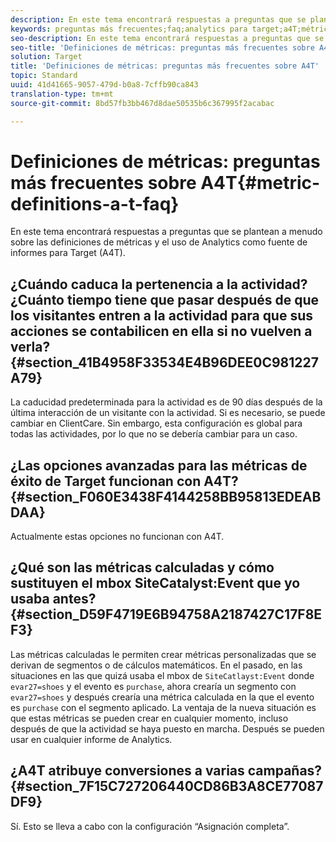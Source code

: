 ```yaml
---
description: En este tema encontrará respuestas a preguntas que se plantean a menudo sobre las definiciones de métricas y el uso de Analytics como fuente de informes para Target (A4T).
keywords: preguntas más frecuentes;faq;analytics para target;a4T;métrica;definiciones de métricas
seo-description: En este tema encontrará respuestas a preguntas que se plantean a menudo sobre las definiciones de métricas y el uso de Analytics como fuente de informes para Target (A4T).
seo-title: 'Definiciones de métricas: preguntas más frecuentes sobre A4T'
solution: Target
title: 'Definiciones de métricas: preguntas más frecuentes sobre A4T'
topic: Standard
uuid: 41d41665-9057-479d-b0a8-7cffb90ca843
translation-type: tm+mt
source-git-commit: 8bd57fb3bb467d8dae50535b6c367995f2acabac

---
```



# Definiciones de métricas: preguntas más frecuentes sobre A4T{#metric-definitions-a-t-faq}

En este tema encontrará respuestas a preguntas que se plantean a menudo sobre las definiciones de métricas y el uso de Analytics como fuente de informes para Target (A4T).

## ¿Cuándo caduca la pertenencia a la actividad? ¿Cuánto tiempo tiene que pasar después de que los visitantes entren a la actividad para que sus acciones se contabilicen en ella si no vuelven a verla?  {#section_41B4958F33534E4B96DEE0C981227A79}

La caducidad predeterminada para la actividad es de 90 días después de la última interacción de un visitante con la actividad. Si es necesario, se puede cambiar en ClientCare. Sin embargo, esta configuración es global para todas las actividades, por lo que no se debería cambiar para un caso.

## ¿Las opciones avanzadas para las métricas de éxito de Target funcionan con A4T?  {#section_F060E3438F4144258BB95813EDEABDAA}

Actualmente estas opciones no funcionan con A4T.

## ¿Qué son las métricas calculadas y cómo sustituyen el mbox SiteCatalyst:Event que yo usaba antes?  {#section_D59F4719E6B94758A2187427C17F8EF3}

Las métricas calculadas le permiten crear métricas personalizadas que se derivan de segmentos o de cálculos matemáticos. En el pasado, en las situaciones en las que quizá usaba el mbox de `SiteCatlayst:Event` donde `evar27=shoes` y el evento es `purchase`, ahora crearía un segmento con `evar27=shoes` y después crearía una métrica calculada en la que el evento es `purchase` con el segmento aplicado. La ventaja de la nueva situación es que estas métricas se pueden crear en cualquier momento, incluso después de que la actividad se haya puesto en marcha. Después se pueden usar en cualquier informe de Analytics.

## ¿A4T atribuye conversiones a varias campañas?  {#section_7F15C727206440CD86B3A8CE77087DF9}

Sí. Esto se lleva a cabo con la configuración “Asignación completa”.

